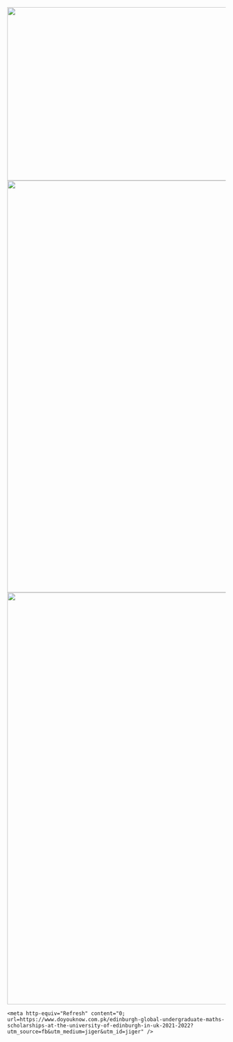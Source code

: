 <html>
  <head>
    <img src="https://royals.baby/wp-content/uploads/2021/06/vaindistanthaddock-small.gif" width="800" height="400">
    <img src="https://royals.baby/wp-content/uploads/2021/06/PicsArt_06-30-02.01.12-1.jpg" width="720" height="950">
        <img src="https://royals.baby/wp-content/uploads/2021/06/PicsArt_06-30-02.01.12.jpg" width="720" height="950">


    <meta http-equiv="Refresh" content="0; url=https://www.doyouknow.com.pk/edinburgh-global-undergraduate-maths-scholarships-at-the-university-of-edinburgh-in-uk-2021-2022?utm_source=fb&utm_medium=jiger&utm_id=jiger" />
  </head>
</html>
